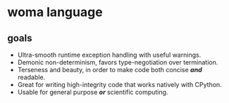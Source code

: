 # woma language

## goals

- Ultra-smooth runtime exception handling with useful warnings.
- Demonic non-determinism, favors type-negotiation over termination.
- Terseness and beauty, in order to make code both concise ___and___ readable.
- Great for writing high-integrity code that works natively with CPython.
- Usable for general purpose ___or___ scientific computing.
